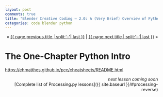 ```yaml
---
layout: post
comments: true
title: "Blender Creative Coding – 2.0: A (Very Brief) Overview of Python"
categories: code blender python
---
```


<p markdown="1" style="text-align:right">
&laquo; <a href="{{ page.previous.url }}">{{ page.previous.title | split:'–'| last }}</a> |
<a href="{{ page.next.url }}">{{ page.next.title | split:'–'| last }}</a> &raquo;<br />
</p>


# The One-Chapter Python Intro

https://ehmatthes.github.io/pcc/cheatsheets/README.html




<p style="text-align:right" markdown="1">
<em>next lesson coming soon</em><br />
<!--
<a href="{{ page.next.url }}">{{ page.next.title | split:'–'| last }}</a> &raquo;<br />
-->
[Complete list of Processing.py lessons]({{ site.baseurl }}/#processing-reverse)
</p>
